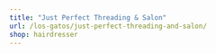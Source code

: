 ```yaml
---
title: "Just Perfect Threading & Salon"
url: /los-gatos/just-perfect-threading-and-salon/
shop: hairdresser
---
```

